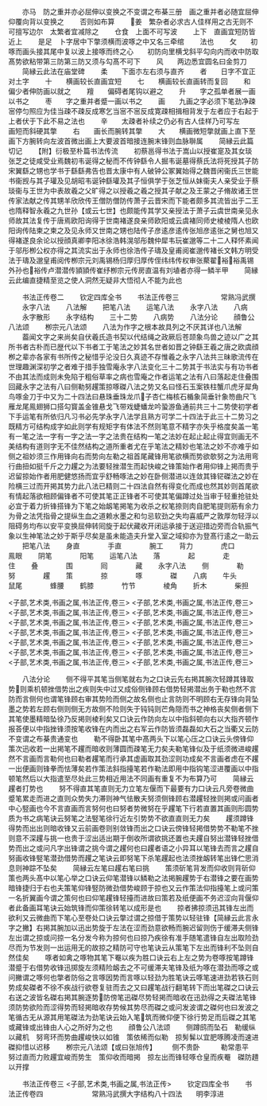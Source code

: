 <!-- { "loadSidebar": true } -->
　　亦马　防之重并亦必屈伸以变换之不变谓之布棊三册　画之重并者必随宜屈伸仰覆向背以变换之
　　否则如布算
　　姜　繁杂者必求古人佳样用之古无则不可擅写边尔　太繁者宜减除之
　　仓食　上面不可写波
　　上下　直画宜短防皆近上
　　是足　卜字居中下撆须横而波啄之中又名三牵绾
　　法也
　　攵　　初啄而画头接其尾中复以波上接啄而终之心　　初防向里横戈斜平勾向内而收中防取髙势欲粘带第三防第三防又须与勾髙不可下
　　风　　两边悉宜圆名曰金剪刀
　　简縁云此法在庙堂碑
　　柔　　下面朩左右须与直齐
　　者　　日字不宜正对土字
　　十　　横画较长直画宜短
　　七　　横画较长直画转而复回
　　和　　偏少者伸防画以就之
　　羶　　偏碍者尾钩以避之
　　升　　字之孤单者展一画以书之
　　枣　　字之重并者蹙一画以书之
　　画　　九画之字必须下笔劲净疎宻停匀照应为佳当疎不疎反成寒乞当宻不宻反成寛疎相揖相背发于左者应于右起于上者伏于下此不易之法也
　　辛　　太疎者补续之仍必有古人佳样乃可写左　　画短而斜硬其撆
　　右　　画长而腕转其撆
　　大　　横画微短撆就画上直下至画下方腕转向左波首微出画上大要波首暗接连腕末锋则血脉聨属
　　简縁云此篇切记
　　【附】衍极至朴篇书法传流
　　初蔡邕得书法于嵩山以授崔寔及其女琰张芝之徒咸受业焉魏初韦诞得之秘而不传钟繇令人掘韦诞墓得蔡氏法将死授其子防宋翼繇之甥也学书于繇繇弗告也晋太康中有人破钟公冢翼始得之魏晋闲衞氏三世能书衞觊与其子瓘及见胡昭韦诞钟繇瓘及其子恒俱学于张芝恒从妹衞夫人亲受业于蔡琰衞与王世为中表故羲之父旷得之以授羲之羲之授其子献之及王蒙之子脩故诸王世传家法献之传其甥羊欣欣传王僧防僧防传萧子云晋宋而下能者颇多其流皆出于二王也隋释智永羲之九世孙【或云七世】也颇能传其学又亲授法于萧子云虞世南亲见永师故其法复传于唐焉欧阳询得于世南褚遂良亲师欧阳或云虞褚同师史棱棱隋人也欧阳询传陆柬之柬之及见永师又世南之甥也陆传子彦逺彦逺传张旭彦逺张之舅也旭又得褚遂良余论以授顔真卿李阳冰徐浩韩滉邬彤魏仲犀韦玩崔邈等二十二人释怀素闻于邬彤栁公权亦得之其流实出于永师也徐浩传子璹及皇甫阅崔邈传褚长文韩方明受法于璹及邈皇甫阅传栁宗元刘禹锡杨归厚归厚传侄纬纬传权审张藂翟裕裕禹锡外孙也裕传卢潜潜传頴頴传崔纾栁宗元传房直温有刘埴者亦得一鳞半甲
　　简縁云此编直捷精至览之使人洞然无疑非大悟彻人不能为此也














　　书法正传卷二
　　钦定四库全书
　　书法正传卷三　　　　　　常熟冯武撰
　　永字八法
　　八法解
　　把笔八法
　　运笔八法
　　永字八法
　　八病
　　永字散形
　　永字结构
　　三十二势
　　八病势
　　八法分论
　　顔鲁公八法颂
　　栁宗元八法颂
　　八法为作字之根本故具列之不厌其详也八法解
　　葢闻文字之来尚矣自伏羲氏造书契以代结绳之政厥后苍颉象鸟兽之迹以广之其所书者古朴而已歴代以下书者工于笔法之妙其名世者如晋之钟繇王羲之唐之欧虞顔栁之辈亦各家有书所传之秘惜乎沦没日久真迹不存惟羲之永字八法共三昧歌流传在世理趣渊深初学之者难于措手独雪庵永字八法变化三十二势其于书法实与有功书者不由其法而成则未免陷于粗俗草率之病也雪庵之作者运笔之法有八曰落起走住叠围回藏永字之法有八曰侧勒努趯策掠啄磔八法之势又名曰怪石玉案铁柱蟹爪虎牙犀角鸟啄金刀于中又为二十四法曰悬珠垂珠龙爪子杏仁梅核石楯象简垂针象笏曲尺飞雁龙尾鳯翅狮口搭勾寳盖金锥悬戈飞带戏蜨蟠龙吟蛩游鱼通前共三十二势使初学者下手运笔有所依归凡习书必先学永字八法学且熟方可学二十四法于此三十二势习之既精方可结构成字如此则学有规矩字有体法不然则笔意不精字亦失乎格度矣盖一笔有一笔之法一字有一字之法一字之法贵在结构一笔之法妙在起止起止得宜则画无不美结构有道则字无不佳然结构之道所重者尤在乎笔法之精妙也笔法之妙不亦难乎如侧之祖妙须三作用锋向右而势向左勒之祖首尾藏锋用笔欲横而势欲欹努之为法用弯行曲扭如挺千斤之力趯之为法要轻挫潜生而起快峻之锋策始作者用仰锋上掲而贵乎迟留掠始作者用肥健悠扬而宜乎舒畅啄法之妙在卧侧潜进以连敛其锋铓磔法之妙在险横三过而开掲其势力此八法已精则二十四法自然有得变化而成也然其妙则首尾欲有情起落欲相顾偏锋者不可使其笔正正锋者不可使其笔偏蹲过处当审于轻重抢驻处必宜于着力折锋搭锋为下笔之始衂笔掲笔为收杀之权笔捺则肉自肥笔提则筋有余力为骨之法凭指骨之提纵生血之道赖水墨之和匀忌软劲之失均喜威严之敦厚勿轻浮以阻碍务均布以安平变换屈伸转囘旋于起伏藏收开闭运承接于送迎措边旁而合轨振气象以生神笔法之妙于斯乎尽矣是虽未能造夫升堂入室之域抑亦为登髙行逺之一助云
　　把笔八法
　　身直　　　　手直　　　　腕工
　　背力　　　　虎口　　　　鳯眼
　　阴笔　　　　阳笔
　　运笔八法
　　落　　　　起　　　　走　　　　住
　　叠　　　　围　　　　囘　　　　藏
　　永字八法
　　侧　　　　勒　　　　努　　　　趯
　　策　　　　掠　　　　啄　　　　磔
　　八病
　　牛头　　　　鼠尾　　　　蜂腰
　　鹤膝　　　　竹节　　　　棱角
　　折木　　　　柴担













<子部,艺术类,书画之属,书法正传,卷三>
<子部,艺术类,书画之属,书法正传,卷三>
<子部,艺术类,书画之属,书法正传,卷三>
<子部,艺术类,书画之属,书法正传,卷三>
<子部,艺术类,书画之属,书法正传,卷三>
<子部,艺术类,书画之属,书法正传,卷三>
<子部,艺术类,书画之属,书法正传,卷三>
<子部,艺术类,书画之属,书法正传,卷三>
<子部,艺术类,书画之属,书法正传,卷三>
<子部,艺术类,书画之属,书法正传,卷三>
<子部,艺术类,书画之属,书法正传,卷三>
<子部,艺术类,书画之属,书法正传,卷三>
<子部,艺术类,书画之属,书法正传,卷三>
<子部,艺术类,书画之属,书法正传,卷三>








　　八法分论
　　侧不得平其笔当侧笔就右为之口诀云先右掲其腕次轻蹲其锋取势则乘机顿挫借势出之疾则失中过又成俗侧锋顾右借势轻掲潜出务于勒也然不言防而言侧何也谓笔锋顾右审其势险而侧之故名侧也止言防则不明顾右无存锋向背坠墨之势若左顾右侧则侧无方故侧不险则失于钝钝则芒角隠而书之神格丧矣侧者侧下其笔使墨精暗坠徐乃反掲则棱利矣又口诀云作防向左以中指斜顿向右以大指齐顿作报荅便以中指挫锋须按笔收锋在内而出之右军云作防皆须磊磊如大石之当衢又云防不变谓之布棊贵通变也
　　勒不得卧其笔中髙两头下以笔心压之口诀云头傍锋仰策次迅收若一出掲笔不趯而暗收则薄圆而疎笔无力矣夫勒笔锋似及于纸须微进峻趯然不言画而言勒何也曰勒者趯笔而行承其虚画取其劲涩则功成矣不言画者虑在不趯一出便画则锋拳而怯薄矣若作策法斜指擡笔若作勒法即用中指钩笔涩进覆画以中指顿笔然后以大指遣至尽处此三势相近用法不同画有重复不为布算乃可
　　简縁云趯者打势也
　　努不得直其笔直则无力立笔左偃而下最要有力口诀云凡旁卷微曲蹙笔累走而进之直则众势失力滞则神气怯散夫努须侧锋顾右潜趯轻挫则掲或问画者中心竪画也今不言直画而言努何也曰努者势微努在乎趯笔下行若直置其画则形圆势质为书之病笔诀云努笔之法竪笔徐行近左引势势不欲直直则无力矣
　　趯须蹲锋得势而出出则暗收锋又云前画卷则别敛锋而出之口诀云傍锋轻掲借势势不勒笔不挫则意不深趯与挑一也贵于涩出适出期于倒收所谓欲挑还置也夫趯自努出潜锋轻挫借势而出之或问凡字出锋谓之挑今谓之趯何也曰趯者语之小异耳以笔锋去而言之趯自努画收锋竪笔潜劲借势而趯之笔诀云即努笔下杀笔趯起也法须挫衂转笔出锋伫思消息则神踪不坠矣
　　简縁云左笔曰趯右笔曰挑
　　策须斫笔背发而仰收则背斫仰策也两头髙中以笔心举之口诀云仰笔潜锋以鳞勒之法掲腕趯势于右潜锋之要在画势暗锋捷归于右也夫策笔仰锋竪防微劲借势峻顾于掠也又云作策法仰指擡笔上或问策一名折翼画今谓之策何也曰仰笔趯锋轻擡而进故曰策若及纸便画不务迟涩向背偃仰者此备画耳笔诀云始筑锋而仰策徐转笔以成形是也
　　掠者拂掠须迅其锋左出而欲利又云微曲而下笔心至卷处口诀云撆过谓之掠借于策势以轻驻锋【简縁云此言永字之撇】右掲其腕加以迅出势旋于左法在涩而劲意欲畅而腕迟留则伤于缓滞夫侧锋左出谓之掠或问掠一名分发今称为掠何也曰掠乃疾徐有准手随笔遣锋自左出取险劲尽而为节发则一出运用无的故掠之精防可守也笔诀云从策笔下左出而锋利不坠则自然佳矣
　　啄者如禽之啄物其笔下罨以疾为胜口诀云右上左之势为卷啄按笔蹲锋潜蹙于右借势收锋迅掷旋左须精险衂去之不可缓滞夫笔锋及纸为啄在潜劲而啄之或问撇谓之啄何也撆者防俗之言啄因势而言啄以轻劲为胜笔诀云啄笔速进劲若铁石则势成矣磔者不徐不疾战行欲卷复驻而去之又曰趯笔战行翻笔转下而出笔磔之口诀云右送之波皆名磔右掲其腕逐势防傍笔迅磔尽势轻掲而暗收在迅劲得之夫磔法笔锋须防势欲险而涩得势而轻掲暗收存势候其势尽而磔之或问发波谓之磔何也曰发波之笔循古无从源其用笔磔法为劲笔诀云始入笔筑而微仰便下徐行势足而后磔之其笔或藏锋或出锋由人心之所好为之也
　　顔鲁公八法颂
　　侧蹲鸱而坠石　勒缓纵以藏机　努弯环而势曲趯峻快以如锥　策依稀而似勒　掠髣髴以宜肥啄腾凌而速进　磔抑惜以迟移
　　栁宗元八法颂【或曰张旭传】
　　侧不贵卧　　　勒常患平　　　努过直而力败趯宜峻而势生　策仰收而暗掲　掠左出而锋轻啄仓皇而疾罨　磔防趞以开撑














　　书法正传卷三
<子部,艺术类,书画之属,书法正传>
　　钦定四库全书
　　书法正传卷四　　　　　　　常熟冯武撰大字结构八十四法　　明李淳进

